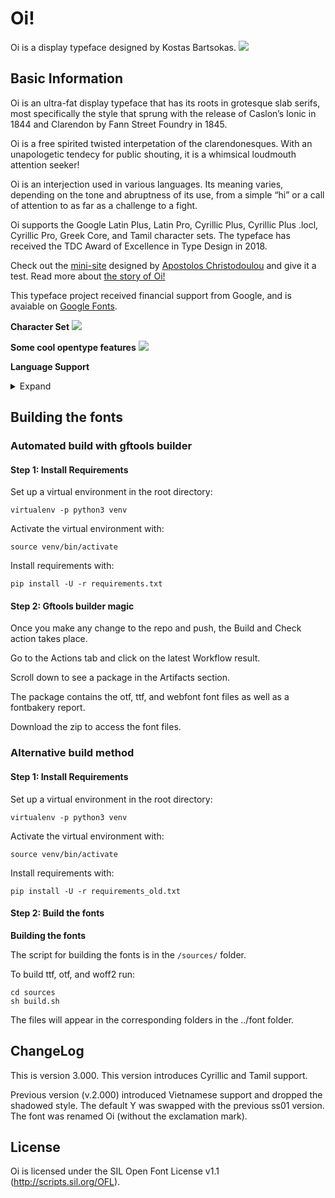 # Oi!
Oi is a display typeface designed by Kostas Bartsokas.
![](documentation/Oi-Joke.png) 

## Basic Information
Oi is an ultra-fat display typeface that has its roots in grotesque slab serifs, most specifically the style that sprung with the release of Caslon’s Ionic in 1844 and Clarendon by Fann Street Foundry in 1845.

Oi is a free spirited twisted interpetation of the clarendonesques. With an unapologetic tendecy for public shouting, it is a whimsical loudmouth attention seeker!

Oi is an interjection used in various languages. Its meaning varies, depending on the tone and abruptness of its use, from a simple “hi” or a call of attention to as far as a challenge to a fight.

Oi supports the Google Latin Plus, Latin Pro, Cyrillic Plus, Cyrillic Plus .locl, Cyrillic Pro, Greek Core, and Tamil character sets. The typeface has received the TDC Award of Excellence in Type Design in 2018. 

Check out the [mini-site](https://kostasbartsokas.com/oi-you-mate/) designed by [Apostolos Christodoulou](https://github.com/a7sc11u) and give it a test. Read more about [the story of Oi!](https://blog.usejournal.com/the-story-of-oi-508d7027e67b)

This typeface project received financial support from Google, and is avaiable on [Google Fonts](https://fonts.google.com/specimen/Oi).

**Character Set**
![](documentation/Oi-Char.png) 

**Some cool opentype features**
![](documentation/Oi-Feat.png) 

**Language Support**
<details>
<summary>Expand</summary>
<p>
Latin: Acheron, Achinese, Achuar-Shiwiar, Afar, Afrikaans, Aguaruna, Amahuaca, Amarakaeri, Amis, Andaandi,, Dongolawi, Anuta, Ao, Naga, Apinayé, Aragonese, Arbëreshë, Albanian, Arvanitika, Albanian, Asháninka, Ashéninka, Perené, Asu, (Tanzania), Atayal, Balinese, Bari, Basque, Batak, Dairi, Batak, Karo, Batak, Mandailing, Batak, Simalungun, Batak, Toba, Bemba, (Zambia), Bena, (Tanzania), Bikol, Bini, Bislama, Borana-Arsi-Guji, Oromo, Bosnian, Breton, Buginese, Candoshi-Shapra, Caquinte, Caribbean, Hindustani, Cashibo-Cacataibo, Cashinahua, Catalan, Cebuano, Central, Aymara, Central, Kurdish, Central, Nahuatl, Chachi, Chamorro, Chavacano, Chiga, Chiltepec, Chinantec, Chokwe, Chuukese, Cimbrian, Cofán, Congo, Swahili, Cook, Islands, Māori, Cornish, Corsican, Creek, Crimean, Tatar, Croatian, Czech, Danish, Dehu, Dimli, Dutch, Eastern, Abnaki, Eastern, Arrernte, Eastern, Oromo, Embu, English, Ese, Ejja, Faroese, Fijian, Filipino, Finnish, French, Friulian, Gagauz, Galician, Ganda, Garifuna, Ga’anda, German, Gheg, Albanian, Gilbertese, Gooniyandi, Guadeloupean, Creole, French, Gusii, Gwichʼin, Haitian, Hani, Hawaiian, Hiligaynon, Ho-Chunk, Hopi, Huastec, Hungarian, Icelandic, Iloko, Inari, Sami, Indonesian, Irish, Istro, Romanian, Italian, Ixcatlán, Mazatec, Jamaican, Creole, English, Japanese, Javanese, Jola-Fonyi, K'iche', Kabuverdianu, Kaingang, Kala, Lagaw, Ya, Kalaallisut, Kalenjin, Kamba, (Kenya), Kaonde, Kaqchikel, Karelian, Kashubian, Kekchí, Kenzi,, Mattokki, Khasi, Kikuyu, Kimbundu, Kinyarwanda, Kirmanjki, Kituba, (DRC), Kongo, Konzo, Koyra, Chiini, Songhay, Koyraboro, Senni, Songhai, Kuanyama, Kven, Finnish, Kölsch, Ladin, Ladino, Latgalian, Latin, Ligurian, Lithuanian, Lombard, Low, German, Lower, Sorbian, Lozi, Luba-Lulua, Lule, Sami, Luo, (Kenya, and, Tanzania), Luxembourgish, Macedo-Romanian, Makhuwa, Makhuwa-Meetto, Makonde, Makwe, Malagasy, Malaysian, Maltese, Manx, Maore, Comorian, Maori, Mapudungun, Marshallese, Matsés, Mauritian, Creole, Meriam, Mir, Meru, Mezquital, Otomi, Minangkabau, Mirandese, Mohawk, Montagnais, Montenegrin, Munsee, Murrinh-Patha, Muslim, Tat, Mwani, Mískito, Naga, Pidgin, Navajo, Ndonga, Neapolitan, Ngazidja, Comorian, Niuean, Nobiin, Nomatsiguenga, North, Azerbaijani, North, Ndebele, Northern, Kurdish, Northern, Qiandong, Miao, Northern, Sami, Northern, Uzbek, Norwegian, Nyanja, Nyankole, Occitan, Ojitlán, Chinantec, Orma, Oroqen, Otuho, Palauan, Paluan, Pampanga, Papantla, Totonac, Papiamento, Paraguayan, Guaraní, Pedi, Picard, Pichis, Ashéninka, Piemontese, Pijin, Pintupi-Luritja, Pipil, Pite, Sami, Pohnpeian, Polish, Portuguese, Potawatomi, Purepecha, Páez, Quechua, Romanian, Romansh, Rotokas, Rundi, Rwa, Samburu, Samoan, Sango, Sangu, (Tanzania), Saramaccan, Sardinian, Scottish, Gaelic, Secoya, Sena, Serbian, Seri, Seselwa, Creole, French, Shambala, Shawnee, Shipibo-Conibo, Shona, Shuar, Sicilian, Silesian, Slovak, Slovenian, Soga, Somali, Soninke, South, Azerbaijani, South, Ndebele, Southern, Aymara, Southern, Qiandong, Miao, Southern, Sami, Southern, Sotho, Spanish, Sranan, Tongo, Standard, Estonian, Standard, Latvian, Standard, Malay, Sundanese, Swahili, Swati, Swedish, Swiss, German, Tagalog, Tahitian, Taita, Talysh, Tasawaq, Tedim, Chin, Teso, Tetum, Tetun, Dili, Tiv, Toba, Tok, Pisin, Tokelau, Tonga, (Tonga, Islands), Tonga, (Zambia), Tosk, Albanian, Totontepec, Mixe, Tsakhur, Tsonga, Tswana, Tumbuka, Turkish, Turkmen, Tzeltal, Tzotzil, Uab, Meto, Umbundu, Ume, Sami, Upper, Guinea, Crioulo, Upper, Sorbian, Venetian, Veps, Vietnamese, Võro, Walloon, Walser, Wangaaybuwan-Ngiyambaa, Waorani, Waray, (Philippines), Warlpiri, Wayuu, Welsh, West, Central, Oromo, Western, Abnaki, Western, Frisian, Wik-Mungkan, Wiradjuri, Wolof, Xavánte, Xhosa, Yanesha', Yao, Yapese, Yindjibarndi, Yucateco, Zapotec, Zulu, Zuni, Záparo
<p>
Greek: Monotonic Modern Greek.
<p>
Cyrillic: Abaza, Adyghe, Aghul, Andi, Archi, Avaric, Bashkir, Belarusian, Bezhta, Budukh, Bulgarian, Chamalal, Chechen, Chinese, Buriat, Chuvash, Crimean, Tatar, Dargwa, Dido, Dungan, Eastern, Mari, Erzya, Halh, Mongolian, Ingush, Judeo-Tat, Kabardian, Kalmyk, Karachay-Balkar, Karaim, Karata, Kazakh, Khakas, Khinalugh, Kirghiz, Komi-Permyak, Komi-Zyrian, Krymchak, Kumyk, Lak, Lezghian, Macedonian, Moksha, Mongolian, Buriat, Montenegrin, Muslim, Tat, Nogai, North, Azerbaijani, Northern, Altai, Northern, Kurdish, Northern, Yukaghir, Ossetian, Russian, Russian, Buriat, Rusyn, Rutul, Serbian, Shor, Southern, Altai, Southern, Yukaghir, Tabassaran, Tatar, Tsakhur, Tuvinian, Udi, Udmurt, Ukrainian, Urum, Western, Mari, Yakut
<p>
Tamil
<p>
</details>  

## Building the fonts

### Automated build with gftools builder

#### Step 1: Install Requirements

Set up a virtual environment in the root directory:

```
virtualenv -p python3 venv
```

Activate the virtual environment with:

```
source venv/bin/activate
```

Install requirements with:

```
pip install -U -r requirements.txt
```

#### Step 2: Gftools builder magic

Once you make any change to the repo and push, the Build and Check action takes place. 

Go to the Actions tab and click on the latest Workflow result. 

Scroll down to see a package in the Artifacts section. 

The package contains the otf, ttf, and webfont font files as well as a fontbakery report. 

Download the zip to access the font files.


### Alternative build method

#### Step 1: Install Requirements

Set up a virtual environment in the root directory:

```
virtualenv -p python3 venv
```

Activate the virtual environment with:

```
source venv/bin/activate
```

Install requirements with:

```
pip install -U -r requirements_old.txt
```

#### Step 2: Build the fonts

**Building the fonts**

The script for building the fonts is in the `/sources/` folder.

To build ttf, otf, and woff2 run:

```
cd sources
sh build.sh
```

The files will appear in the corresponding folders in the ../font folder. 

## ChangeLog

This is version 3.000. This version introduces Cyrillic and Tamil support. 

Previous version (v.2.000) introduced Vietnamese support and dropped the shadowed style. The default Y was swapped with the previous ss01 version. The font was renamed Oi (without the exclamation mark).

## License

Oi is licensed under the SIL Open Font License v1.1 (<http://scripts.sil.org/OFL>).

